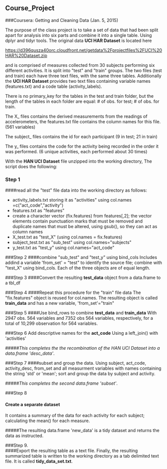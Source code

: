 ## Course_Project
###Coursera: Getting and Cleaning Data (Jan. 5, 2015)

The purpose of the class project is to take a set of data that had been split 
apart for analysis into six parts and combine it into a single table. Using dplyr and tidyr tools. The original data __UCI HAR Dataset__ is located here 


https://d396qusza40orc.cloudfront.net/getdata%2Fprojectfiles%2FUCI%20HAR%20Dataset.zip


and is comprised of measures collected from 30 subjects performing six different activities.  It is split into "test" and "train" groups.  The two files (test and train) each have three text files, with the same three tables.  Additionally the __UCI HAR Dataset__ provides two text files containing variable names (features.txt) and a code table (activity_labels).

There is no primary_key for the tables in the test and train folder, but the length of the tables in each folder are equal: # of obs. for test; # of obs. for train.

The X_ files contains the derived measurements from the readings of accelerometers, the features.txt file contains the column names for this file. (561 variables)

The subject_ files contains the id for each participant (9 in test; 21 in train)

The y_ files contains the code for the activity being recorded in the order it was performed. (6 unique activities, each performed about 30 times)

With the __HAN UCI Dataset__ file unzipped into the working directory, The script does the following:

### Step 1
####read all the "test" file data into the working directory as follows:

+ activity_labels.txt storing it as "activities" using col.names =c("act_code","activity")
+ features.txt as "features"
+ create a character vector (fix.features) from features[,2]; the vector elements contain punctuation marks that must be removed and duplicate names that must be altered, using gsub(), so they can act as column names
+ X_test.txt as "test_X" (using col.names = fix.features)
+ subject_test.txt as "sub_test" using col.names="subjects"
+ y_test.txt as "test_y" using col.names="act_code"

###Step 2 
####combine "sub_test" and "test_y" using bind_cols
Includes addind a variable 'from_set' = "test" to identify the source file; combine with "test_X" using bind_cols. Each of the three objects are of equal length.

###Step 3
####Convert the resulting __test_data__ object from a data.frame to a tbl_df 

###Step 4
####Repeat this procedure for the "train" file data
The "fix.features" object is reused for col.names.  The resulting object is called __train_data__ and has a new variable, 'from_set'="train"

###Step 5
####Use bind_rows to combine __test_data__ and __train_data__ 
With 2947 obs. 564 variables and 7352 obs 564 variables, respectively, for a total of 10,299 observation for 564 variables.

###Step 6 Add descriptive names for the __act_code__ 
Using a left_join() with 'activities'

#####*This completes the the recombination of the HAN UCI Dataset into a data.frame 'desc_data'*.


###Step 7 
####subset and group the data.
Using subject, act_code, activity_desc, from_set and all measurment variables with names containing the string 'std' or 'mean'; sort and group the data by subject and activity.

#####*This completes the second data.frame 'subset'*.

###Step 8 
#### Create a separate dataset 
It contains a summary of the data for each activity for each subject; calculating the mean() for each measure.

#####The resulting data.frame 'new_data' is a tidy dataset and returns the data as instructed.

###Step 9.  
####Export the resulting table as a text file.
Finally, the resulting summarized table is written to the working directory as a tab delimited text file.  It is called __tidy_data_set.txt__.